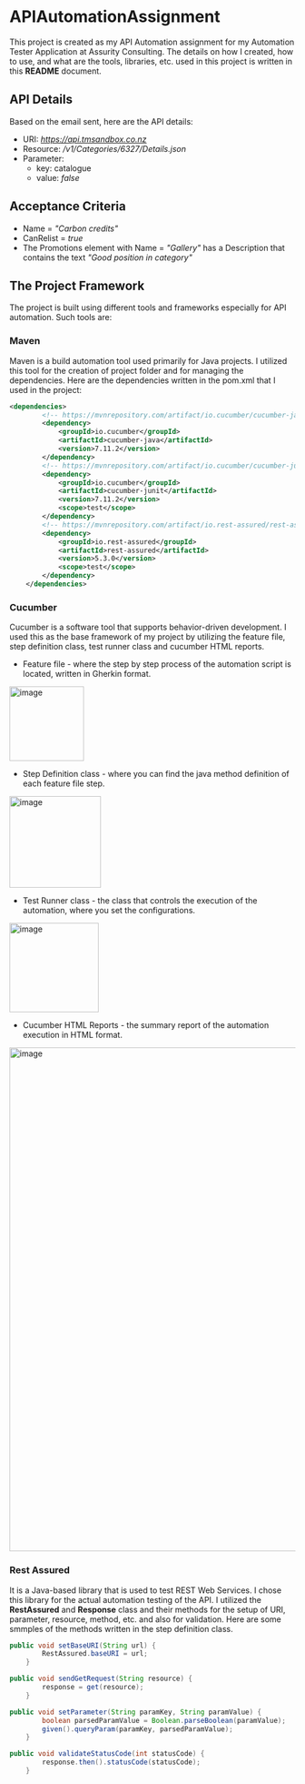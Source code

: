 # APIAutomationAssignment

This project is created as my API Automation assignment for my Automation Tester Application at Assurity Consulting. The details on how I created, how to use, and what are the tools, libraries, etc. used in this project is written in this **README** document. 

## API Details
Based on the email sent, here are the API details:
- URI:  _https://api.tmsandbox.co.nz_
- Resource: _/v1/Categories/6327/Details.json_
- Parameter:
  - key: catalogue
  - value: _false_
 
## Acceptance Criteria
- Name = _"Carbon credits"_
- CanRelist = _true_
- The Promotions element with Name = _"Gallery"_ has a Description that contains the text _"Good position in category"_

## The Project Framework
The project is built using different tools and frameworks especially for API automation. Such tools are:
### Maven
Maven is a build automation tool used primarily for Java projects. I utilized this tool for the creation of project folder and for managing the dependencies. Here are the dependencies written in the pom.xml that I used in the project:

```xml
<dependencies>
		<!-- https://mvnrepository.com/artifact/io.cucumber/cucumber-java -->
		<dependency>
			<groupId>io.cucumber</groupId>
			<artifactId>cucumber-java</artifactId>
			<version>7.11.2</version>
		</dependency>
		<!-- https://mvnrepository.com/artifact/io.cucumber/cucumber-junit -->
		<dependency>
			<groupId>io.cucumber</groupId>
			<artifactId>cucumber-junit</artifactId>
			<version>7.11.2</version>
			<scope>test</scope>
		</dependency>
		<!-- https://mvnrepository.com/artifact/io.rest-assured/rest-assured -->
		<dependency>
			<groupId>io.rest-assured</groupId>
			<artifactId>rest-assured</artifactId>
			<version>5.3.0</version>
			<scope>test</scope>
		</dependency>
	</dependencies>
```

### Cucumber 
Cucumber is a software tool that supports behavior-driven development. I used this as the base framework of my project by utilizing the feature file, step definition class, test runner class and cucumber HTML reports.
- Feature file - where the step by step process of the automation script is located, written in Gherkin format.
 <img width="131" alt="image" src="https://github.com/ajabarentos/APIAutomationAssignment/assets/129655196/69b55e0e-a702-4cb1-a8d1-0ec3a14a8261">

- Step Definition class - where you can find the java method definition of each feature file step.
 <img width="161" alt="image" src="https://github.com/ajabarentos/APIAutomationAssignment/assets/129655196/da58a684-dfbf-4a3a-a866-f66725eea42a">

- Test Runner class - the class that controls the execution of the automation, where you set the configurations.
 <img width="157" alt="image" src="https://github.com/ajabarentos/APIAutomationAssignment/assets/129655196/b858b125-1481-47f5-9292-fab0ab9d1c3c">

- Cucumber HTML Reports - the summary report of the automation execution in HTML format.
 <img width="886" alt="image" src="https://github.com/ajabarentos/APIAutomationAssignment/assets/129655196/491f30c4-1113-4c62-ac53-b6cc8cf16e9a">


### Rest Assured
It is a Java-based library that is used to test REST Web Services. I chose this library for the actual automation testing of the API. I utilized the **RestAssured** and **Response** class and their methods for the setup of URI, parameter, resource, method, etc. and also for validation. Here are some smmples of the methods written in the step definition class.

```java
public void setBaseURI(String url) {
		RestAssured.baseURI = url;
	}
```
```java
public void sendGetRequest(String resource) {
		response = get(resource);
	}
```
```java
public void setParameter(String paramKey, String paramValue) {
		boolean parsedParamValue = Boolean.parseBoolean(paramValue);
		given().queryParam(paramKey, parsedParamValue);
	}
```
```java
public void validateStatusCode(int statusCode) {
		response.then().statusCode(statusCode);
	}
```





  


